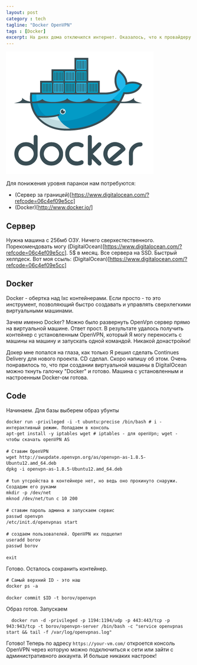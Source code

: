 ```yaml
---
layout: post
category : tech
tagline: "Docker OpenVPN"
tags : [Docker]
excerpt: На днях дома отключился интернет. Оказалось, что к провайдеру пришли правохраниетльные органы и забрали сетевое оборудование. Перевел весь домашний трафик через Голландию. Чтоб неповадно было. Сейчас расскажу как.
---
```

![Docker Logo](/images/docker/docker-logo.png)

Для понижения уровня паранои нам потребуются:
* (Сервер за границей)[https://www.digitalocean.com/?refcode=06c4ef09e5cc]
* (Docker)[http://www.docker.io/]

## Сервер
Нужна машина с 256мб ОЗУ. Ничего сверхестественного.
Порекомендовать могу (DigitalOcean)[https://www.digitalocean.com/?refcode=06c4ef09e5cc].
5$ в месяц. Все сервера на SSD. Быстрый хелпдеск. Вот моя ссыль: (DigitalOcean)[https://www.digitalocean.com/?refcode=06c4ef09e5cc]

## Docker
Docker - обертка над lxc контейнерами. Если просто - то это инструмент, позволяющий быстро создавать и управлять сверхлегкими виртуальными машинами.

Зачем именно Docker? Можно было развернуть OpenVpn сервер прямо на виртуальной машине.
Ответ прост. В результате удалось получить контейнер с установленным OpenVPN, который Я могу переносить с машины на машину и запускать одной командой. Никакой донастройки!

Докер мне попался на глаза, как только Я решил сделать Continues Delivery для нового проекта.
CD сделал. Скоро напишу об этом.
Очень понравилось то, что при создании виртуальной машины в DigitalOcean можно ткнуть галочку "Docker" и готово. Машина с установленным и настроенным Docker-ом готова.

## Code
Начинаем. Для базы выберем образ убунты
```shell
docker run -privileged -i -t ubuntu:precise /bin/bash # i - интерактивный режим. Попадаем в консоль
apt-get install -y iptables wget # iptables - для openVpn; wget - чтобы скачать openVPN AS

# Ставим OpenVPN
wget http://swupdate.openvpn.org/as/openvpn-as-1.8.5-Ubuntu12.amd_64.deb
dpkg -i openvpn-as-1.8.5-Ubuntu12.amd_64.deb

# tun утсройства в контейнере нет, но ведь оно прокинуто снаружи. Создадим его руками
mkdir -p /dev/net
mknod /dev/net/tun c 10 200

# ставим пароль админа и запускаем сервис
passwd openvpn
/etc/init.d/openvpnas start

# создаем пользователей. OpenVPN их подцепит
useradd borov
passwd borov

exit
```

Готово. Осталось сохранить контейнер.

```shell
# Самый верхний ID - это наш
docker ps -a

docker commit $ID -t borov/openvpn
```

Образ готов.
Запускаем

```shell
  docker run -d -privileged -p 1194:1194/udp -p 443:443/tcp -p 943:943/tcp -t borov/openvpn-server /bin/bash -c "service openvpnas start && tail -f /var/log/openvpnas.log"
```

Готово! Теперь по адресу `https://your-vm.com/` откроется консоль OpenVPN через которую можно подключиться к сети или зайти с административного аккаунта.
И больше никаких настроек!
